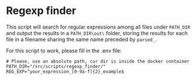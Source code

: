 # Regexp finder

This script will search for regular expressions among all files under `PATH_DIR` and output the results
in a `PATH_DIR\out\` folder, storing the results for each file in a filename sharing the same name
preceded by `parsed_`.

For this script to work, please fill in the .env file:
```dotenv
# Please, use an absolute path, cur dir is inside the docker container
PATH_DIR="/src/scripts/regexp_finder/"
REG_EXP=^your_expression_[0-9a-f]{2}_example$
```